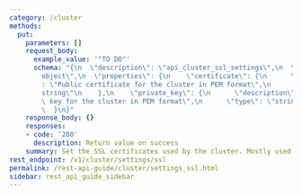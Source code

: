 ```yaml
---
category: /cluster
methods:
  put:
    parameters: []
    request_body:
      example_value: '"TO DO"'
      schema: "{\n  \"description\": \"api_cluster_ssl_settings\",\n  \"type\": \"\
        object\",\n  \"properties\": {\n    \"certificate\": {\n      \"description\"\
        : \"Public certificate for the cluster in PEM format\",\n      \"type\": \"\
        string\"\n    },\n    \"private_key\": {\n      \"description\": \"Private\
        \ key for the cluster in PEM format\",\n      \"type\": \"string\"\n    }\n\
        \  }\n}"
    response_body: {}
    responses:
    - code: '200'
      description: Return value on success
    summary: Set the SSL certificates used by the cluster. Mostly used for HTTP traffic.
rest_endpoint: /v1/cluster/settings/ssl
permalink: /rest-api-guide/cluster/settings_ssl.html
sidebar: rest_api_guide_sidebar
---
```

